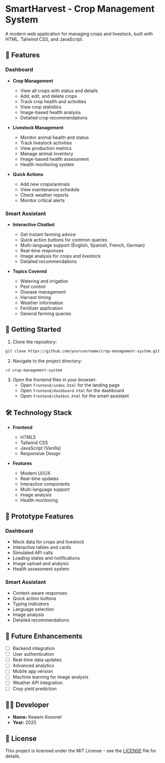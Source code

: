 # SmartHarvest - Crop Management System

A modern web application for managing crops and livestock, built with HTML, Tailwind CSS, and JavaScript.

## 🌟 Features

### Dashboard
- **Crop Management**
  - View all crops with status and details
  - Add, edit, and delete crops
  - Track crop health and activities
  - View crop statistics
  - Image-based health analysis
  - Detailed crop recommendations

- **Livestock Management**
  - Monitor animal health and status
  - Track livestock activities
  - View production metrics
  - Manage animal inventory
  - Image-based health assessment
  - Health monitoring system

- **Quick Actions**
  - Add new crops/animals
  - View maintenance schedule
  - Check weather reports
  - Monitor critical alerts

### Smart Assistant
- **Interactive Chatbot**
  - Get instant farming advice
  - Quick action buttons for common queries
  - Multi-language support (English, Spanish, French, German)
  - Real-time responses
  - Image analysis for crops and livestock
  - Detailed recommendations

- **Topics Covered**
  - Watering and irrigation
  - Pest control
  - Disease management
  - Harvest timing
  - Weather information
  - Fertilizer application
  - General farming queries

## 🚀 Getting Started

1. Clone the repository:
```bash
git clone https://github.com/yourusername/crop-management-system.git
```

2. Navigate to the project directory:
```bash
cd crop-management-system
```

3. Open the frontend files in your browser:
   - Open `frontend/index.html` for the landing page
   - Open `frontend/dashboard.html` for the dashboard
   - Open `frontend/chatbot.html` for the smart assistant

## 🛠️ Technology Stack

- **Frontend**
  - HTML5
  - Tailwind CSS
  - JavaScript (Vanilla)
  - Responsive Design

- **Features**
  - Modern UI/UX
  - Real-time updates
  - Interactive components
  - Multi-language support
  - Image analysis
  - Health monitoring

## 📱 Prototype Features

### Dashboard
- Mock data for crops and livestock
- Interactive tables and cards
- Simulated API calls
- Loading states and notifications
- Image upload and analysis
- Health assessment system

### Smart Assistant
- Context-aware responses
- Quick action buttons
- Typing indicators
- Language selection
- Image analysis
- Detailed recommendations

## 🔮 Future Enhancements

- [ ] Backend integration
- [ ] User authentication
- [ ] Real-time data updates
- [ ] Advanced analytics
- [ ] Mobile app version
- [ ] Machine learning for image analysis
- [ ] Weather API integration
- [ ] Crop yield prediction

## 👨‍💻 Developer

- **Name:** Keawin Koesnel
- **Year:** 2025

## 📄 License

This project is licensed under the MIT License - see the [LICENSE](LICENSE) file for details.
